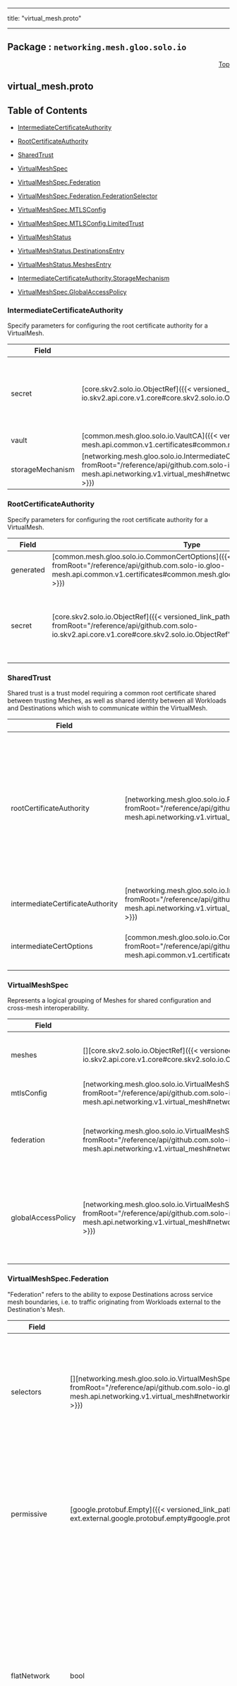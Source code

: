 
---

title: "virtual_mesh.proto"

---

## Package : `networking.mesh.gloo.solo.io`



<a name="top"></a>

<a name="API Reference for virtual_mesh.proto"></a>
<p align="right"><a href="#top">Top</a></p>

## virtual_mesh.proto


## Table of Contents
  - [IntermediateCertificateAuthority](#networking.mesh.gloo.solo.io.IntermediateCertificateAuthority)
  - [RootCertificateAuthority](#networking.mesh.gloo.solo.io.RootCertificateAuthority)
  - [SharedTrust](#networking.mesh.gloo.solo.io.SharedTrust)
  - [VirtualMeshSpec](#networking.mesh.gloo.solo.io.VirtualMeshSpec)
  - [VirtualMeshSpec.Federation](#networking.mesh.gloo.solo.io.VirtualMeshSpec.Federation)
  - [VirtualMeshSpec.Federation.FederationSelector](#networking.mesh.gloo.solo.io.VirtualMeshSpec.Federation.FederationSelector)
  - [VirtualMeshSpec.MTLSConfig](#networking.mesh.gloo.solo.io.VirtualMeshSpec.MTLSConfig)
  - [VirtualMeshSpec.MTLSConfig.LimitedTrust](#networking.mesh.gloo.solo.io.VirtualMeshSpec.MTLSConfig.LimitedTrust)
  - [VirtualMeshStatus](#networking.mesh.gloo.solo.io.VirtualMeshStatus)
  - [VirtualMeshStatus.DestinationsEntry](#networking.mesh.gloo.solo.io.VirtualMeshStatus.DestinationsEntry)
  - [VirtualMeshStatus.MeshesEntry](#networking.mesh.gloo.solo.io.VirtualMeshStatus.MeshesEntry)

  - [IntermediateCertificateAuthority.StorageMechanism](#networking.mesh.gloo.solo.io.IntermediateCertificateAuthority.StorageMechanism)
  - [VirtualMeshSpec.GlobalAccessPolicy](#networking.mesh.gloo.solo.io.VirtualMeshSpec.GlobalAccessPolicy)






<a name="networking.mesh.gloo.solo.io.IntermediateCertificateAuthority"></a>

### IntermediateCertificateAuthority
Specify parameters for configuring the root certificate authority for a VirtualMesh.


| Field | Type | Label | Description |
| ----- | ---- | ----- | ----------- |
| secret | [core.skv2.solo.io.ObjectRef]({{< versioned_link_path fromRoot="/reference/api/github.com.solo-io.skv2.api.core.v1.core#core.skv2.solo.io.ObjectRef" >}}) |  | Reference to a Kubernetes Secret containing the root certificate authority. Provided secrets must conform to a specified format, [documented here]({{< versioned_link_path fromRoot="/guides/federate_identity/" >}}). |
  | vault | [common.mesh.gloo.solo.io.VaultCA]({{< versioned_link_path fromRoot="/reference/api/github.com.solo-io.gloo-mesh.api.common.v1.certificates#common.mesh.gloo.solo.io.VaultCA" >}}) |  |  |
  | storageMechanism | [networking.mesh.gloo.solo.io.IntermediateCertificateAuthority.StorageMechanism]({{< versioned_link_path fromRoot="/reference/api/github.com.solo-io.gloo-mesh.api.networking.v1.virtual_mesh#networking.mesh.gloo.solo.io.IntermediateCertificateAuthority.StorageMechanism" >}}) |  |  |
  





<a name="networking.mesh.gloo.solo.io.RootCertificateAuthority"></a>

### RootCertificateAuthority
Specify parameters for configuring the root certificate authority for a VirtualMesh.


| Field | Type | Label | Description |
| ----- | ---- | ----- | ----------- |
| generated | [common.mesh.gloo.solo.io.CommonCertOptions]({{< versioned_link_path fromRoot="/reference/api/github.com.solo-io.gloo-mesh.api.common.v1.certificates#common.mesh.gloo.solo.io.CommonCertOptions" >}}) |  | Generate a self-signed root certificate with the given options. |
  | secret | [core.skv2.solo.io.ObjectRef]({{< versioned_link_path fromRoot="/reference/api/github.com.solo-io.skv2.api.core.v1.core#core.skv2.solo.io.ObjectRef" >}}) |  | Reference to a Kubernetes Secret containing the root certificate authority. Provided secrets must conform to a specified format, [documented here]({{< versioned_link_path fromRoot="/guides/federate_identity/" >}}). |
  





<a name="networking.mesh.gloo.solo.io.SharedTrust"></a>

### SharedTrust
Shared trust is a trust model requiring a common root certificate shared between trusting Meshes, as well as shared identity between all Workloads and Destinations which wish to communicate within the VirtualMesh.


| Field | Type | Label | Description |
| ----- | ---- | ----- | ----------- |
| rootCertificateAuthority | [networking.mesh.gloo.solo.io.RootCertificateAuthority]({{< versioned_link_path fromRoot="/reference/api/github.com.solo-io.gloo-mesh.api.networking.v1.virtual_mesh#networking.mesh.gloo.solo.io.RootCertificateAuthority" >}}) |  | Configure a Root Certificate Authority which will be shared by all Meshes associated with this VirtualMesh. If this is not provided, a self-signed certificate will be generated by Gloo Mesh. |
  | intermediateCertificateAuthority | [networking.mesh.gloo.solo.io.IntermediateCertificateAuthority]({{< versioned_link_path fromRoot="/reference/api/github.com.solo-io.gloo-mesh.api.networking.v1.virtual_mesh#networking.mesh.gloo.solo.io.IntermediateCertificateAuthority" >}}) |  |  |
  | intermediateCertOptions | [common.mesh.gloo.solo.io.CommonCertOptions]({{< versioned_link_path fromRoot="/reference/api/github.com.solo-io.gloo-mesh.api.common.v1.certificates#common.mesh.gloo.solo.io.CommonCertOptions" >}}) |  | Configuration options for generated intermediate certs |
  





<a name="networking.mesh.gloo.solo.io.VirtualMeshSpec"></a>

### VirtualMeshSpec
Represents a logical grouping of Meshes for shared configuration and cross-mesh interoperability.


| Field | Type | Label | Description |
| ----- | ---- | ----- | ----------- |
| meshes | [][core.skv2.solo.io.ObjectRef]({{< versioned_link_path fromRoot="/reference/api/github.com.solo-io.skv2.api.core.v1.core#core.skv2.solo.io.ObjectRef" >}}) | repeated | Specify the Meshes configured by this VirtualMesh. |
  | mtlsConfig | [networking.mesh.gloo.solo.io.VirtualMeshSpec.MTLSConfig]({{< versioned_link_path fromRoot="/reference/api/github.com.solo-io.gloo-mesh.api.networking.v1.virtual_mesh#networking.mesh.gloo.solo.io.VirtualMeshSpec.MTLSConfig" >}}) |  | Specify mTLS options. |
  | federation | [networking.mesh.gloo.solo.io.VirtualMeshSpec.Federation]({{< versioned_link_path fromRoot="/reference/api/github.com.solo-io.gloo-mesh.api.networking.v1.virtual_mesh#networking.mesh.gloo.solo.io.VirtualMeshSpec.Federation" >}}) |  | Specify how to federate Destinations across service mesh boundaries. |
  | globalAccessPolicy | [networking.mesh.gloo.solo.io.VirtualMeshSpec.GlobalAccessPolicy]({{< versioned_link_path fromRoot="/reference/api/github.com.solo-io.gloo-mesh.api.networking.v1.virtual_mesh#networking.mesh.gloo.solo.io.VirtualMeshSpec.GlobalAccessPolicy" >}}) |  | Specify a global access policy for all Workloads and Destinations associated with this VirtualMesh. |
  





<a name="networking.mesh.gloo.solo.io.VirtualMeshSpec.Federation"></a>

### VirtualMeshSpec.Federation
"Federation" refers to the ability to expose Destinations across service mesh boundaries, i.e. to traffic originating from Workloads external to the Destination's Mesh.


| Field | Type | Label | Description |
| ----- | ---- | ----- | ----------- |
| selectors | [][networking.mesh.gloo.solo.io.VirtualMeshSpec.Federation.FederationSelector]({{< versioned_link_path fromRoot="/reference/api/github.com.solo-io.gloo-mesh.api.networking.v1.virtual_mesh#networking.mesh.gloo.solo.io.VirtualMeshSpec.Federation.FederationSelector" >}}) | repeated | Selectively federate Destinations to specific external meshes. If omitted, all Destinations will be federated to all Meshes in the VirtualMesh. |
  | permissive | [google.protobuf.Empty]({{< versioned_link_path fromRoot="/reference/api/github.com.solo-io.protoc-gen-ext.external.google.protobuf.empty#google.protobuf.Empty" >}}) |  | DEPRECATED: Use `selectors` instead. Omission of the `selectors` field has permissive semantics. Expose all Destinations to all Workloads in this VirtualMesh. |
  | flatNetwork | bool |  | If true, all multicluster traffic will be routed directly to the Kubernetes service endpoints of the Destinations, rather than through an ingress gateway. This mode requires a flat network environment. This feature is exclusive to Gloo Mesh Enterprise. |
  | hostnameSuffix | string |  | Configure the suffix for hostnames of Destinations federated within this VirtualMesh. Currently this is only supported for Istio with [smart DNS proxying enabled](https://istio.io/latest/blog/2020/dns-proxy/), otherwise setting this field results in an error. If omitted, the hostname suffix defaults to "global". |
  





<a name="networking.mesh.gloo.solo.io.VirtualMeshSpec.Federation.FederationSelector"></a>

### VirtualMeshSpec.Federation.FederationSelector
Selects a set of Destinations to federate to the referenced Meshes.


| Field | Type | Label | Description |
| ----- | ---- | ----- | ----------- |
| destinationSelectors | [][common.mesh.gloo.solo.io.DestinationSelector]({{< versioned_link_path fromRoot="/reference/api/github.com.solo-io.gloo-mesh.api.common.v1.selectors#common.mesh.gloo.solo.io.DestinationSelector" >}}) | repeated | The set of Destinations that will be federated to external Meshes. If omitted, all Destinations will be selected. |
  | meshes | [][core.skv2.solo.io.ObjectRef]({{< versioned_link_path fromRoot="/reference/api/github.com.solo-io.skv2.api.core.v1.core#core.skv2.solo.io.ObjectRef" >}}) | repeated | The Meshes to which the selected Destinations will be federated. All referenced Meshes must exist in this VirtualMesh. If omitted, the selected Destinations will be federated to all Meshes in the VirtualMesh. |
  





<a name="networking.mesh.gloo.solo.io.VirtualMeshSpec.MTLSConfig"></a>

### VirtualMeshSpec.MTLSConfig
Specify mTLS options. This includes options for configuring Mutual TLS within an individual mesh, as well as enabling mTLS across Meshes by establishing cross-mesh trust.


| Field | Type | Label | Description |
| ----- | ---- | ----- | ----------- |
| shared | [networking.mesh.gloo.solo.io.SharedTrust]({{< versioned_link_path fromRoot="/reference/api/github.com.solo-io.gloo-mesh.api.networking.v1.virtual_mesh#networking.mesh.gloo.solo.io.SharedTrust" >}}) |  | Shared trust (allow communication between any pair of Workloads and Destinations in the grouped Meshes). |
  | limited | [networking.mesh.gloo.solo.io.VirtualMeshSpec.MTLSConfig.LimitedTrust]({{< versioned_link_path fromRoot="/reference/api/github.com.solo-io.gloo-mesh.api.networking.v1.virtual_mesh#networking.mesh.gloo.solo.io.VirtualMeshSpec.MTLSConfig.LimitedTrust" >}}) |  | Limited trust (selectively allow communication between Workloads and Destinations in the grouped Meshes). *Currently not available.* |
  | autoRestartPods | bool |  | Specify whether to allow Gloo Mesh to restart Kubernetes Pods when certificates are rotated when establishing shared trust. If this option is not explicitly enabled, users must restart Pods manually for the new certificates to be picked up. `meshctl` provides the command `meshctl mesh restart` to simplify this process, see [here]({{< versioned_link_path fromRoot="reference/cli/meshctl_mesh_restart/" >}}) for more info. |
  





<a name="networking.mesh.gloo.solo.io.VirtualMeshSpec.MTLSConfig.LimitedTrust"></a>

### VirtualMeshSpec.MTLSConfig.LimitedTrust
Limited trust is a trust model which does not require trusting Meshes to share the same root certificate or identity. Instead, trust is established between different Meshes by connecting their ingress/egress gateways with a common certificate/identity. In this model all requests between different have the following request path when communicating between clusters ```                cluster 1 MTLS               shared MTLS                  cluster 2 MTLS client/workload <-----------> egress gateway <----------> ingress gateway <--------------> server ``` This approach has the downside of not maintaining identity from client to server, but allows for ad-hoc addition of additional Meshes into a VirtualMesh.






<a name="networking.mesh.gloo.solo.io.VirtualMeshStatus"></a>

### VirtualMeshStatus



| Field | Type | Label | Description |
| ----- | ---- | ----- | ----------- |
| observedGeneration | int64 |  | The most recent generation observed in the the VirtualMesh metadata. If the `observedGeneration` does not match `metadata.generation`, Gloo Mesh has not processed the most recent version of this resource. |
  | state | [common.mesh.gloo.solo.io.ApprovalState]({{< versioned_link_path fromRoot="/reference/api/github.com.solo-io.gloo-mesh.api.common.v1.validation_state#common.mesh.gloo.solo.io.ApprovalState" >}}) |  | The state of the overall resource. It will only show accepted if it has been successfully applied to all selected Meshes. |
  | errors | []string | repeated | Any errors found while processing this generation of the resource. |
  | meshes | [][networking.mesh.gloo.solo.io.VirtualMeshStatus.MeshesEntry]({{< versioned_link_path fromRoot="/reference/api/github.com.solo-io.gloo-mesh.api.networking.v1.virtual_mesh#networking.mesh.gloo.solo.io.VirtualMeshStatus.MeshesEntry" >}}) | repeated | The status of the VirtualMesh for each Mesh to which it has been applied. A VirtualMesh may be Accepted for some Meshes and rejected for others. |
  | destinations | [][networking.mesh.gloo.solo.io.VirtualMeshStatus.DestinationsEntry]({{< versioned_link_path fromRoot="/reference/api/github.com.solo-io.gloo-mesh.api.networking.v1.virtual_mesh#networking.mesh.gloo.solo.io.VirtualMeshStatus.DestinationsEntry" >}}) | repeated | The status of the VirtualMesh for each Destination to which it has been applied. A VirtualMesh may be Accepted for some Destinations and rejected for others. |
  





<a name="networking.mesh.gloo.solo.io.VirtualMeshStatus.DestinationsEntry"></a>

### VirtualMeshStatus.DestinationsEntry



| Field | Type | Label | Description |
| ----- | ---- | ----- | ----------- |
| key | string |  |  |
  | value | [networking.mesh.gloo.solo.io.ApprovalStatus]({{< versioned_link_path fromRoot="/reference/api/github.com.solo-io.gloo-mesh.api.networking.v1.status#networking.mesh.gloo.solo.io.ApprovalStatus" >}}) |  |  |
  





<a name="networking.mesh.gloo.solo.io.VirtualMeshStatus.MeshesEntry"></a>

### VirtualMeshStatus.MeshesEntry



| Field | Type | Label | Description |
| ----- | ---- | ----- | ----------- |
| key | string |  |  |
  | value | [networking.mesh.gloo.solo.io.ApprovalStatus]({{< versioned_link_path fromRoot="/reference/api/github.com.solo-io.gloo-mesh.api.networking.v1.status#networking.mesh.gloo.solo.io.ApprovalStatus" >}}) |  |  |
  




 <!-- end messages -->


<a name="networking.mesh.gloo.solo.io.IntermediateCertificateAuthority.StorageMechanism"></a>

### IntermediateCertificateAuthority.StorageMechanism


| Name | Number | Description |
| ---- | ------ | ----------- |
| SECRET | 0 |  |
| FILE_SYSTEM | 1 |  |



<a name="networking.mesh.gloo.solo.io.VirtualMeshSpec.GlobalAccessPolicy"></a>

### VirtualMeshSpec.GlobalAccessPolicy
Specify a global access policy for all Workloads and Destinations associated with this VirtualMesh.

| Name | Number | Description |
| ---- | ------ | ----------- |
| MESH_DEFAULT | 0 | Assume the default for the service mesh type. Istio defaults to `false`, App Mesh defaults to `true`. |
| ENABLED | 1 | Disallow traffic to all Destinations in the VirtualMesh unless explicitly allowed through [AccessPolicies]({{< versioned_link_path fromRoot="/reference/api/github.com.solo-io.gloo-mesh.api.networking.v1alpha2.access_policy/" >}}). |
| DISABLED | 2 | Allow traffic to all Destinations in the VirtualMesh unless explicitly disallowed through [AccessPolicies]({{< versioned_link_path fromRoot="/reference/api/github.com.solo-io.gloo-mesh.api.networking.v1alpha2.access_policy/" >}}). |


 <!-- end enums -->

 <!-- end HasExtensions -->

 <!-- end services -->

